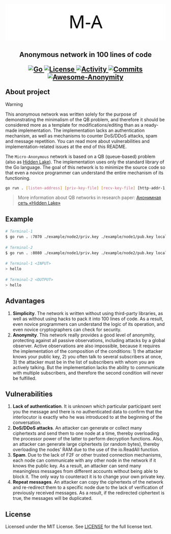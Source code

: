 <img src="images/ma_logo.png" alt="ma_logo.png"/>

<h2>
	<p align="center">
    	<strong>
        	Anonymous network in 100 lines of code
   	</strong>
	</p>
	<p align="center">
        <a href="https://github.com/topics/golang">
        	<img src="https://img.shields.io/github/go-mod/go-version/number571/micro-anon" alt="Go" />
		</a>
        <a href="https://github.com/number571/micro-anon/blob/master/LICENSE">
        	<img src="https://img.shields.io/github/license/number571/micro-anon.svg" alt="License" />
		</a>
        <a href="https://github.com/number571/micro-anon/pulse">
        	<img src="https://img.shields.io/github/commit-activity/m/number571/micro-anon" alt="Activity" />
		</a>
        <a href="https://github.com/number571/micro-anon/commits/master">
        	<img src="https://img.shields.io/github/last-commit/number571/micro-anon.svg" alt="Commits" />
		</a>
		<a href="https://github.com/number571/awesome-anonymity">
        	<img src="https://awesome.re/mentioned-badge.svg" alt="Awesome-Anonymity" />
		</a>
	</p>
	About project
</h2>

> [!WARNING]
> This anonymous network was written solely for the purpose of demonstrating the minimalism of the QB problem, and therefore it should be considered more as a template for modifications/editing than as a ready-made implementation. The implementation lacks an authentication mechanism, as well as mechanisms to counter DoS/DDoS attacks, spam and message repetition. You can read more about vulnerabilities and implementation-related issues at the end of this README.

The `Micro-Anonymous` network is based on a QB (queue-based) problem (also as [Hidden Lake](https://github.com/number571/hidden-lake)). The implementation uses only the standard library of the Go language. The goal of this network is to minimize the source code so that even a novice programmer can understand the entire mechanism of its functioning.

```bash
go run . [listen-address] [priv-key-file] [recv-key-file] [http-addr-1, http-addr-2, ...]
```

> More information about QB networks in research paper: [Анонимная сеть «Hidden Lake»](https://github.com/number571/go-peer/blob/master/docs/hidden_lake_anonymous_network.pdf)

## Example

```bash
# Terminal-1
$ go run . :7070 ./example/node2/priv.key ./example/node1/pub.key localhost:8080

# Terminal-2
$ go run . :8080 ./example/node1/priv.key ./example/node2/pub.key localhost:7070

# Terminal-1 <INPUT>
> hello

# Terminal-2 <OUTPUT>
> hello
```

## Advantages

1. <b>Simplicity</b>. The network is written without using third-party libraries, as well as without using hacks to pack it into 100 lines of code. As a result, even novice programmers can understand the logic of its operation, and even novice cryptographers can check for security.
2. <b>Anonymity</b>. This network really provides a good level of anonymity, protecting against all passive observations, including attacks by a global observer. Active observations are also impossible, because it requires the implementation of the composition of the conditions: 1) the attacker knows your public key, 2) you often talk to several subscribers at once, 3) the attacker must be in the list of subscribers with whom you are actively talking. But the implementation lacks the ability to communicate with multiple subscribers, and therefore the second condition will never be fulfilled.

## Vulnerabilities

1. <b>Lack of authentication</b>. It is unknown which particular participant sent you the message and there is no authenticated data to confirm that the interlocutor is exactly who he was introduced to at the beginning of the conversation.
2. <b>DoS/DDoS attacks</b>. An attacker can generate or collect many ciphertexts and send them to one node at a time, thereby overloading the processor power of the latter to perform decryption functions. Also, an attacker can generate large ciphertexts (or random bytes), thereby overloading the nodes' RAM due to the use of the io.ReadAll function.
3. <b>Spam</b>. Due to the lack of F2F or other trusted connection mechanisms, each node can communicate with any other node in the network if it knows the public key. As a result, an attacker can send many meaningless messages from different accounts without being able to block it. The only way to counteract it is to change your own private key.
4. <b>Repeat messages</b>. An attacker can copy the ciphertexts of the network and re-redirect them to a specific node due to the lack of verification of previously received messages. As a result, if the redirected ciphertext is true, the messages will be duplicated.

## License

Licensed under the MIT License. See [LICENSE](LICENSE) for the full license text.
